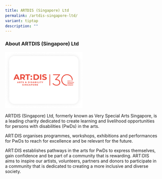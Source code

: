 ```yaml
---
title: ARTDIS (Singapore) Ltd
permalink: /artdis-singapore-ltd/
variant: tiptap
description: ""
---
```

<h3>About ARTDIS (Singapore) Ltd</h3>
<p></p>
<div class="isomer-image-wrapper">
<img style="width: 50%;" height="auto" width="100%" alt="" src="/images/Frame_217.png">
</div>
<p>ARTDIS (Singapore) Ltd, formerly known as Very Special Arts Singapore,
is a leading charity dedicated to create learning and livelihood opportunities
for persons with disabilities (PwDs) in the arts.</p>
<p>ART:DIS organises programmes, workshops, exhibitions and performances
for PwDs to reach for excellence and be relevant for the future.</p>
<p>ART:DIS establishes pathways in the arts for PwDs to express themselves,
gain confidence and be part of a community that is rewarding. ART:DIS aims
to inspire our artists, volunteers, partners and donors to participate
in a community that is dedicated to creating a more inclusive and diverse
society.</p>
<p></p>
<p></p>